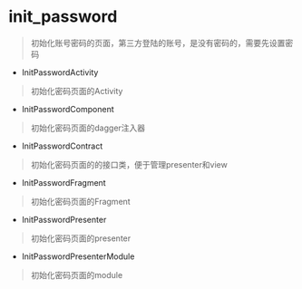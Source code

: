 # init_password
> 初始化账号密码的页面，第三方登陆的账号，是没有密码的，需要先设置密码

- InitPasswordActivity
> 初始化密码页面的Activity

- InitPasswordComponent
> 初始化密码页面的dagger注入器

- InitPasswordContract
> 初始化密码页面的的接口类，便于管理presenter和view

- InitPasswordFragment
> 初始化密码页面的Fragment

- InitPasswordPresenter
> 初始化密码页面的presenter

- InitPasswordPresenterModule
> 初始化密码页面的module